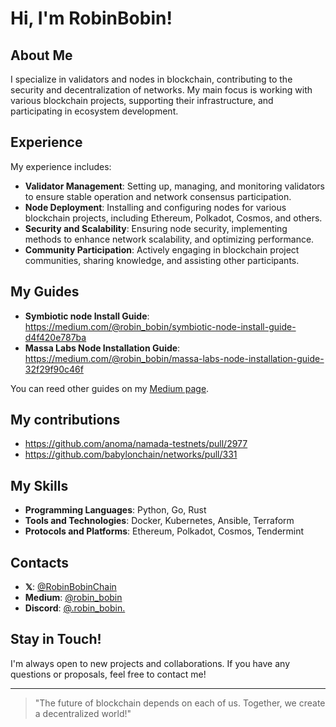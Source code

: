 # Hi, I'm RobinBobin!

## About Me
I specialize in validators and nodes in blockchain, contributing to the security and decentralization of networks. My main focus is working with various blockchain projects, supporting their infrastructure, and participating in ecosystem development.

## Experience
My experience includes:

- **Validator Management**: Setting up, managing, and monitoring validators to ensure stable operation and network consensus participation.
- **Node Deployment**: Installing and configuring nodes for various blockchain projects, including Ethereum, Polkadot, Cosmos, and others.
- **Security and Scalability**: Ensuring node security, implementing methods to enhance network scalability, and optimizing performance.
- **Community Participation**: Actively engaging in blockchain project communities, sharing knowledge, and assisting other participants.

## My Guides
- **Symbiotic node Install Guide**: https://medium.com/@robin_bobin/symbiotic-node-install-guide-d4f420e787ba
- **Massa Labs Node Installation Guide**: https://medium.com/@robin_bobin/massa-labs-node-installation-guide-32f29f90c46f

You can reed other guides on my [Medium page](https://medium.com/@robin_bobin).

## My contributions
- https://github.com/anoma/namada-testnets/pull/2977
- https://github.com/babylonchain/networks/pull/331

## My Skills
- **Programming Languages**: Python, Go, Rust
- **Tools and Technologies**: Docker, Kubernetes, Ansible, Terraform
- **Protocols and Platforms**: Ethereum, Polkadot, Cosmos, Tendermint

## Contacts
- **𝕏**: [@RobinBobinChain](https://x.com/RobinBobinChain)
- **Medium**: [@robin_bobin](https://medium.com/@robin_bobin)
- **Discord**: [@.robin_bobin.](https://discord.com/users/960318043198722079)

## Stay in Touch!
I'm always open to new projects and collaborations. If you have any questions or proposals, feel free to contact me!

---

> "The future of blockchain depends on each of us. Together, we create a decentralized world!"
